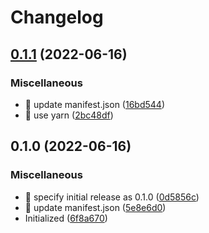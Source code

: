 # Changelog

## [0.1.1](https://github.com/shufo/joplin-plugin-markdown-prettier/compare/v0.1.0...v0.1.1) (2022-06-16)


### Miscellaneous

* 🤖 update manifest.json ([16bd544](https://github.com/shufo/joplin-plugin-markdown-prettier/commit/16bd5449b1e120d93a84a2d05bd9da5f27f61ea1))
* 🤖 use yarn ([2bc48df](https://github.com/shufo/joplin-plugin-markdown-prettier/commit/2bc48df3ff307a6300d521f0b245d5ea14221276))

## 0.1.0 (2022-06-16)


### Miscellaneous

* 🤖 specify initial release as 0.1.0 ([0d5856c](https://github.com/shufo/joplin-plugin-markdown-prettier/commit/0d5856cea70ca68575c50281ef620422216c53a9))
* 🤖 update manifest.json ([5e8e6d0](https://github.com/shufo/joplin-plugin-markdown-prettier/commit/5e8e6d05eae0f59bb0ab56dcc7d3fe117cc59ef0))
* Initialized ([6f8a670](https://github.com/shufo/joplin-plugin-markdown-prettier/commit/6f8a67038d15961ea7a6253fec26c539be6651a1))
